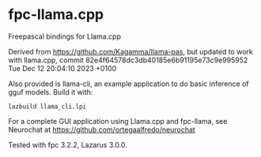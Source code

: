 # fpc-llama.cpp

Freepascal bindings for Llama.cpp

Derived from https://github.com/Kagamma/llama-pas, but updated to work with llama.cpp, commit 82e4f64578dc3db40185e6b91195e73c9e995952 Tue Dec 12 20:04:10 2023 +0100

Also provided is llama-cli, an example application to do basic inference of gguf models. Build it with:

    lazbuild llama_cli.lpi

For a complete GUI application using Llama.cpp and fpc-llama, see Neurochat at https://github.com/ortegaalfredo/neurochat 

Tested with fpc 3.2.2, Lazarus 3.0.0.

